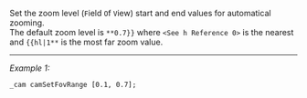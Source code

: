 Set the zoom level (`F`ield `O`f `V`iew) start and end values for automatical zooming. <!-- "automatical"? LoL ;-) -->
<br>
The default zoom level is `**0.7}}` where `<See h Reference 0>` is the nearest and `{{hl|1**` is the most far zoom value.


---
*Example 1:*
```sqf
_cam camSetFovRange [0.1, 0.7];
```